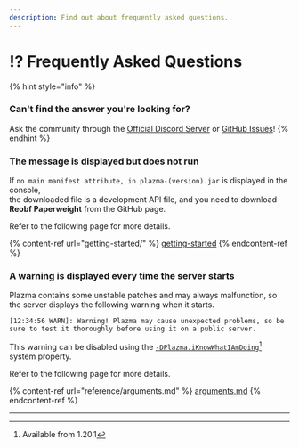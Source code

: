 ```yaml
---
description: Find out about frequently asked questions.
---
```


# ⁉️ Frequently Asked Questions

{% hint style="info" %}

### Can't find the answer you're looking for?

Ask the community through the [Official Discord Server](https://discord.gg/MmfC52K8A8) or [GitHub Issues](https://github.com/PlazmaMC/PlazmaBukkit/issues)!
{% endhint %}

### The message is displayed but does not run

If `no main manifest attribute, in plazma-(version).jar` is displayed in the console,\
the downloaded file is a development API file, and you need to download **Reobf Paperweight** from the GitHub page.

Refer to the following page for more details.

{% content-ref url="getting-started/" %}
[getting-started](getting-started#id-2)
{% endcontent-ref %}

### A warning is displayed every time the server starts

Plazma contains some unstable patches and may always malfunction, so the server displays the following warning when it starts.

```log
[12:34:56 WARN]: Warning! Plazma may cause unexpected problems, so be sure to test it thoroughly before using it on a public server.
```

This warning can be disabled using the [`-DPlazma.iKnowWhatIAmDoing`](#user-content-fn-1)[^1] system property.

Refer to the following page for more details.

{% content-ref url="reference/arguments.md" %}
[arguments.md](reference/arguments.md#plazma.iknowwhatiamdoing)
{% endcontent-ref %}

***

[^1]: Available from 1.20.1
